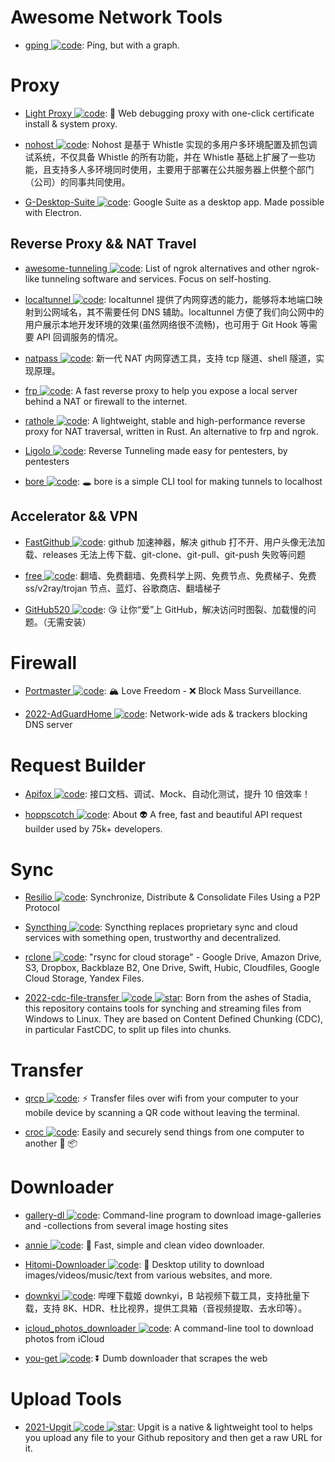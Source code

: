 # Awesome Network Tools

- [gping ![code](https://ng-tech.icu/assets/code.svg)](https://github.com/orf/gping): Ping, but with a graph.

# Proxy

- [Light Proxy ![code](https://ng-tech.icu/assets/code.svg)](https://github.com/alibaba/lightproxy): 💎 Web debugging proxy with one-click certificate install & system proxy.

- [nohost ![code](https://ng-tech.icu/assets/code.svg)](https://cubox.pro/c/TKQiCs): Nohost 是基于 Whistle 实现的多用户多环境配置及抓包调试系统，不仅具备 Whistle 的所有功能，并在 Whistle 基础上扩展了一些功能，且支持多人多环境同时使用，主要用于部署在公共服务器上供整个部门（公司）的同事共同使用。

- [G-Desktop-Suite ![code](https://ng-tech.icu/assets/code.svg)](https://github.com/alexkim205/G-Desktop-Suite): Google Suite as a desktop app. Made possible with Electron.

## Reverse Proxy && NAT Travel

- [awesome-tunneling ![code](https://ng-tech.icu/assets/code.svg)](https://github.com/anderspitman/awesome-tunneling): List of ngrok alternatives and other ngrok-like tunneling software and services. Focus on self-hosting.

- [localtunnel ![code](https://ng-tech.icu/assets/code.svg)](https://github.com/localtunnel/localtunnel): localtunnel 提供了内网穿透的能力，能够将本地端口映射到公网域名，其不需要任何 DNS 辅助。localtunnel 方便了我们向公网中的用户展示本地开发环境的效果(虽然网络很不流畅)，也可用于 Git Hook 等需要 API 回调服务的情况。

- [natpass ![code](https://ng-tech.icu/assets/code.svg)](https://github.com/lwch/natpass): 新一代 NAT 内网穿透工具，支持 tcp 隧道、shell 隧道，实现原理。

- [frp ![code](https://ng-tech.icu/assets/code.svg)](https://github.com/fatedier/frp): A fast reverse proxy to help you expose a local server behind a NAT or firewall to the internet.

- [rathole ![code](https://ng-tech.icu/assets/code.svg)](https://github.com/rapiz1/rathole): A lightweight, stable and high-performance reverse proxy for NAT traversal, written in Rust. An alternative to frp and ngrok.

- [Ligolo ![code](https://ng-tech.icu/assets/code.svg)](https://github.com/sysdream/ligolo): Reverse Tunneling made easy for pentesters, by pentesters

- [bore ![code](https://ng-tech.icu/assets/code.svg)](https://github.com/ekzhang/bore): 🕳 bore is a simple CLI tool for making tunnels to localhost

## Accelerator && VPN

- [FastGithub ![code](https://ng-tech.icu/assets/code.svg)](https://github.com/dotnetcore/FastGithub): github 加速神器，解决 github 打不开、用户头像无法加载、releases 无法上传下载、git-clone、git-pull、git-push 失败等问题

- [free ![code](https://ng-tech.icu/assets/code.svg)](https://github.com/freefq/free): 翻墙、免费翻墙、免费科学上网、免费节点、免费梯子、免费 ss/v2ray/trojan 节点、蓝灯、谷歌商店、翻墙梯子

- [GitHub520 ![code](https://ng-tech.icu/assets/code.svg)](https://github.com/521xueweihan/GitHub520): 😘 让你“爱”上 GitHub，解决访问时图裂、加载慢的问题。（无需安装）

# Firewall

- [Portmaster ![code](https://ng-tech.icu/assets/code.svg)](https://github.com/safing/portmaster): 🏔 Love Freedom - ❌ Block Mass Surveillance.

- [2022-AdGuardHome ![code](https://ng-tech.icu/assets/code.svg)](https://github.com/AdguardTeam/AdGuardHome): Network-wide ads & trackers blocking DNS server

# Request Builder

- [Apifox ![code](https://ng-tech.icu/assets/code.svg)](https://www.apifox.cn/): 接口文档、调试、Mock、自动化测试，提升 10 倍效率！

- [hoppscotch ![code](https://ng-tech.icu/assets/code.svg)](https://github.com/hoppscotch/hoppscotch): About 👽 A free, fast and beautiful API request builder used by 75k+ developers.

# Sync

- [Resilio ![code](https://ng-tech.icu/assets/code.svg)](https://www.resilio.com/): Synchronize, Distribute & Consolidate Files Using a P2P Protocol

- [Syncthing ![code](https://ng-tech.icu/assets/code.svg)](https://syncthing.net/): Syncthing replaces proprietary sync and cloud services with something open, trustworthy and decentralized.

- [rclone ![code](https://ng-tech.icu/assets/code.svg)](https://github.com/rclone/rclone): "rsync for cloud storage" - Google Drive, Amazon Drive, S3, Dropbox, Backblaze B2, One Drive, Swift, Hubic, Cloudfiles, Google Cloud Storage, Yandex Files.

- [2022-cdc-file-transfer ![code](https://ng-tech.icu/assets/code.svg) ![star](https://img.shields.io/github/stars/google/cdc-file-transfer)](https://github.com/google/cdc-file-transfer): Born from the ashes of Stadia, this repository contains tools for synching and streaming files from Windows to Linux. They are based on Content Defined Chunking (CDC), in particular FastCDC, to split up files into chunks.

# Transfer

- [qrcp ![code](https://ng-tech.icu/assets/code.svg)](https://github.com/claudiodangelis/qrcp): ⚡ Transfer files over wifi from your computer to your mobile device by scanning a QR code without leaving the terminal.

- [croc ![code](https://ng-tech.icu/assets/code.svg)](https://github.com/schollz/croc): Easily and securely send things from one computer to another 🐊 📦

# Downloader

- [gallery-dl ![code](https://ng-tech.icu/assets/code.svg)](https://github.com/mikf/gallery-dl): Command-line program to download image-galleries and -collections from several image hosting sites

- [annie ![code](https://ng-tech.icu/assets/code.svg)](https://github.com/iawia002/annie): 👾 Fast, simple and clean video downloader.

- [Hitomi-Downloader ![code](https://ng-tech.icu/assets/code.svg)](https://github.com/KurtBestor/Hitomi-Downloader): 🍰 Desktop utility to download images/videos/music/text from various websites, and more.

- [downkyi ![code](https://ng-tech.icu/assets/code.svg)](https://github.com/leiurayer/downkyi): 哔哩下载姬 downkyi，B 站视频下载工具，支持批量下载，支持 8K、HDR、杜比视界，提供工具箱（音视频提取、去水印等）。

- [icloud_photos_downloader ![code](https://ng-tech.icu/assets/code.svg)](https://github.com/icloud-photos-downloader/icloud_photos_downloader): A command-line tool to download photos from iCloud

- [you-get ![code](https://ng-tech.icu/assets/code.svg)](https://github.com/soimort/you-get): ⏬ Dumb downloader that scrapes the web

# Upload Tools

- [2021-Upgit ![code](https://ng-tech.icu/assets/code.svg) ![star](https://img.shields.io/github/stars/pluveto/upgit)](https://github.com/pluveto/upgit): Upgit is a native & lightweight tool to helps you upload any file to your Github repository and then get a raw URL for it.
